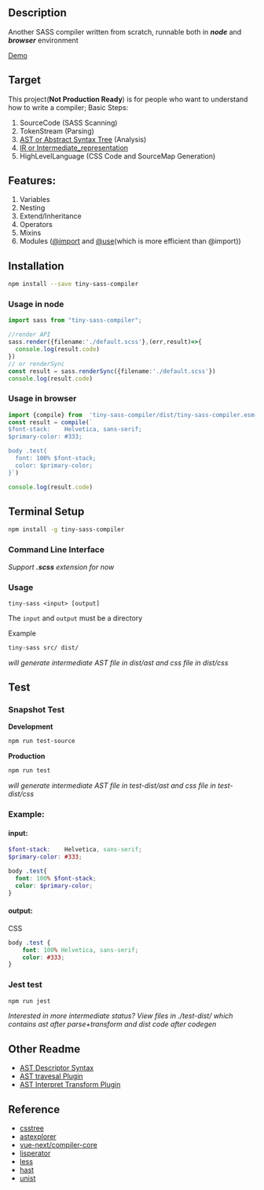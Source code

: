 ## Description 

Another SASS compiler written from scratch, runnable both in ***node*** and ***browser*** environment

[Demo](https://wizardpisces.github.io/sass)

## Target
This project(**Not Production Ready**) is for people who want to understand how to write a compiler; Basic Steps:

1. SourceCode (SASS Scanning)  
2. TokenStream (Parsing) 
3. [AST or Abstract Syntax Tree](https://en.wikipedia.org/wiki/Abstract_syntax_tree) (Analysis) 
4. [IR or Intermediate_representation](https://en.wikipedia.org/wiki/Intermediate_representation)
5. HighLevelLanguage (CSS Code and SourceMap Generation)

## Features:

1. Variables
2. Nesting
3. Extend/Inheritance
4. Operators
5. Mixins
6. Modules ([@import](https://sass-lang.com/documentation/at-rules/import) and [@use](https://sass-lang.com/documentation/at-rules/use)(which is more efficient than @import))

## Installation

```bash
npm install --save tiny-sass-compiler
```

### Usage in node

```ts
import sass from "tiny-sass-compiler";

//render API
sass.render({filename:'./default.scss'},(err,result)=>{
  console.log(result.code)
})
// or renderSync
const result = sass.renderSync({filename:'./default.scss'})
console.log(result.code)
```

### Usage in browser

```ts
import {compile} from  'tiny-sass-compiler/dist/tiny-sass-compiler.esm-browser.prod.js'
const result = compile(`
$font-stack:    Helvetica, sans-serif;
$primary-color: #333;

body .test{
  font: 100% $font-stack;
  color: $primary-color;
}`)

console.log(result.code)
```

## Terminal Setup

```bash
npm install -g tiny-sass-compiler
```

### Command Line Interface

*Support **.scss** extension for now*

### Usage


`tiny-sass <input> [output]`

The `input` and `output` must be a directory

Example

```bash
tiny-sass src/ dist/
```

*will generate intermediate AST file in dist/ast and css file in dist/css*

## Test

### Snapshot Test
**Development**
```bash
npm run test-source
```
**Production**
```bash
npm run test
```
*will generate intermediate AST file in test-dist/ast and css file in test-dist/css*

### Example:

#### input:

```scss
$font-stack:    Helvetica, sans-serif;
$primary-color: #333;

body .test{
  font: 100% $font-stack;
  color: $primary-color;
}
```
#### output:

CSS
```css
body .test {
    font: 100% Helvetica, sans-serif;
    color: #333;
}
```

### Jest test

```bash
npm run jest
```

*Interested in more intermediate status? View files in ./test-dist/ which contains ast after parse+transform and dist code after codegen*

## Other Readme

* [AST Descriptor Syntax](https://github.com/wizardpisces/tiny-sass-compiler/blob/master/src/parse/ast.ts)
* [AST travesal Plugin](https://github.com/wizardpisces/tiny-sass-compiler/blob/master/traversal.md)
* [AST Interpret Transform Plugin](https://github.com/wizardpisces/tiny-sass-compiler/blob/master/transform.md)

## Reference

* [csstree](https://github.com/csstree/csstree)
* [astexplorer](https://astexplorer.net/#/gist/244e2fb4da940df52bf0f4b94277db44/e79aff44611020b22cfd9708f3a99ce09b7d67a8)
* [vue-next/compiler-core](https://github.com/vuejs/vue-next/tree/master/packages/compiler-core)
* [lisperator](http://lisperator.net/pltut/)
* [less](https://less.bootcss.com/features/#plugin-at-rules)
* [hast](https://github.com/syntax-tree/hast)
* [unist](https://github.com/syntax-tree/unist)
